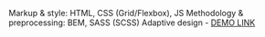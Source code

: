 Markup & style: HTML, CSS (Grid/Flexbox), JS
Methodology & preprocessing: BEM, SASS (SCSS)
Adaptive design
    - [DEMO LINK](https://ruslanatomnyuk.github.io/museum-landing/)
